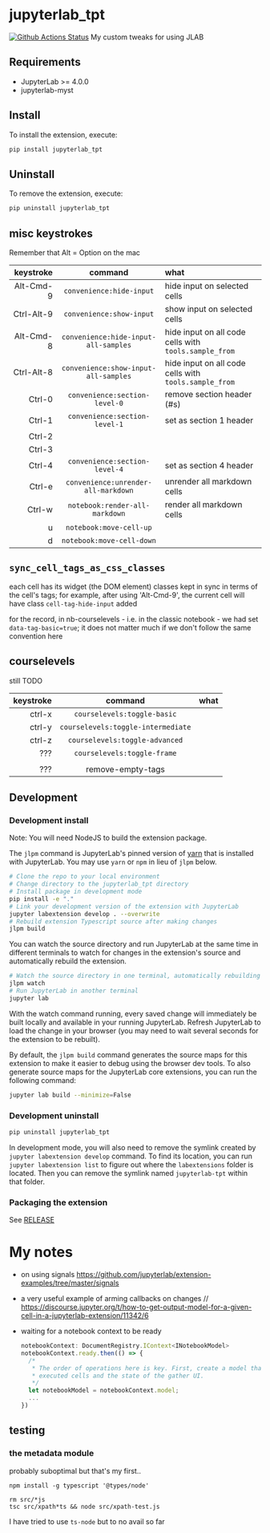 # jupyterlab_tpt

[![Github Actions Status](https://github.com/parmentelat/jupyterlab-tpt/workflows/Build/badge.svg)](https://github.com/parmentelat/jupyterlab-tpt/actions/workflows/build.yml)
My custom tweaks for using JLAB

## Requirements

- JupyterLab >= 4.0.0
- jupyterlab-myst

## Install

To install the extension, execute:

```bash
pip install jupyterlab_tpt
```

## Uninstall

To remove the extension, execute:

```bash
pip uninstall jupyterlab_tpt
```

## misc keystrokes

Remember that Alt = Option on the mac

| keystroke | command | what |
|-:|:-:|:-|
| Alt-Cmd-9 | `convenience:hide-input` | hide input on selected cells |
| Ctrl-Alt-9 | `convenience:show-input` | show input on selected cells |
| Alt-Cmd-8 | `convenience:hide-input-all-samples` | hide input on all code cells with `tools.sample_from` |
| Ctrl-Alt-8 | `convenience:show-input-all-samples` | hide input on all code cells with `tools.sample_from` |
| Ctrl-0 | `convenience:section-level-0` | remove section header (#s) |
| Ctrl-1 | `convenience:section-level-1` | set as section 1 header |
| Ctrl-2 |
| Ctrl-3 |
| Ctrl-4 | `convenience:section-level-4` | set as section 4 header |
| Ctrl-e | `convenience:unrender-all-markdown` | unrender all markdown cells |
| Ctrl-w | `notebook:render-all-markdown` | render all markdown cells |
| u | `notebook:move-cell-up` |
| d | `notebook:move-cell-down` |

## `sync_cell_tags_as_css_classes`

each cell has its widget (the DOM element) classes kept in sync in terms of the cell's tags;
for example, after using 'Alt-Cmd-9', the current cell will have class `cell-tag-hide-input` added

for the record, in nb-courselevels - i.e. in the classic notebook - we had set `data-tag-basic=true`; 
it does not matter much if we don't follow the same convention here

## courselevels

still TODO

| keystroke | command | what |
|-:|:-:|:-|
| ctrl-x | `courselevels:toggle-basic` |
| ctrl-y | `courselevels:toggle-intermediate` |
| ctrl-z | `courselevels:toggle-advanced` |
| ???    | `courselevels:toggle-frame` |
|||
| ???    | remove-empty-tags |

## Development

### Development install

Note: You will need NodeJS to build the extension package.

The `jlpm` command is JupyterLab's pinned version of
[yarn](https://yarnpkg.com/) that is installed with JupyterLab. You may use
`yarn` or `npm` in lieu of `jlpm` below.

```bash
# Clone the repo to your local environment
# Change directory to the jupyterlab_tpt directory
# Install package in development mode
pip install -e "."
# Link your development version of the extension with JupyterLab
jupyter labextension develop . --overwrite
# Rebuild extension Typescript source after making changes
jlpm build
```

You can watch the source directory and run JupyterLab at the same time in different terminals to watch for changes in the extension's source and automatically rebuild the extension.

```bash
# Watch the source directory in one terminal, automatically rebuilding when needed
jlpm watch
# Run JupyterLab in another terminal
jupyter lab
```

With the watch command running, every saved change will immediately be built locally and available in your running JupyterLab. Refresh JupyterLab to load the change in your browser (you may need to wait several seconds for the extension to be rebuilt).

By default, the `jlpm build` command generates the source maps for this extension to make it easier to debug using the browser dev tools. To also generate source maps for the JupyterLab core extensions, you can run the following command:

```bash
jupyter lab build --minimize=False
```

### Development uninstall

```bash
pip uninstall jupyterlab_tpt
```

In development mode, you will also need to remove the symlink created by `jupyter labextension develop`
command. To find its location, you can run `jupyter labextension list` to figure out where the `labextensions`
folder is located. Then you can remove the symlink named `jupyterlab-tpt` within that folder.

### Packaging the extension

See [RELEASE](RELEASE.md)

# My notes

* on using signals
  <https://github.com/jupyterlab/extension-examples/tree/master/signals>

* a very useful example of arming callbacks on changes
  // https://discourse.jupyter.org/t/how-to-get-output-model-for-a-given-cell-in-a-jupyterlab-extension/11342/6

* waiting for a notebook context to be ready
  ```js
  notebookContext: DocumentRegistry.IContext<INotebookModel>
  notebookContext.ready.then(() => {
    /*
     * The order of operations here is key. First, create a model that contains a log of
     * executed cells and the state of the gather UI.
     */
    let notebookModel = notebookContext.model;
    ...
  })
  ```

## testing

### the metadata module

probably suboptimal but that's my first..

```terminal
npm install -g typescript '@types/node'
```

```terminal
rm src/*js
tsc src/xpath*ts && node src/xpath-test.js
```

I have tried to use `ts-node` but to no avail so far

